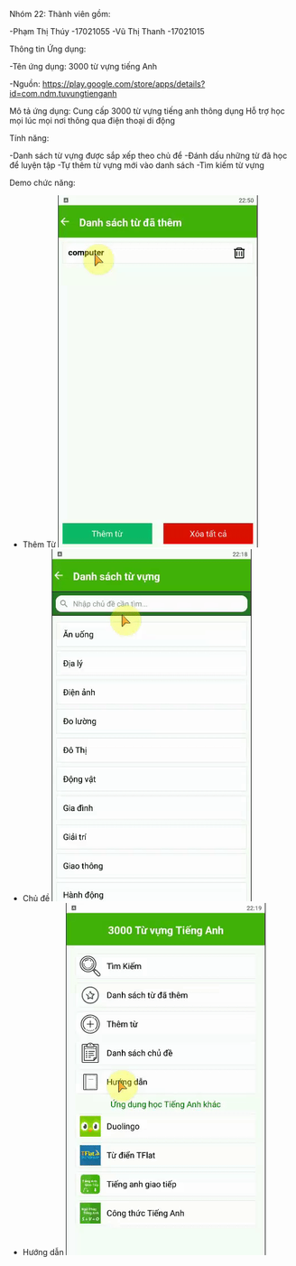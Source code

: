 Nhóm 22: Thành viên gồm:

-Phạm Thị Thúy -17021055
-Vũ Thị Thanh -17021015

Thông tin Ứng dụng:

-Tên ứng dụng: 3000 từ vựng tiếng Anh

-Nguồn: https://play.google.com/store/apps/details?id=com.ndm.tuvungtienganh 

Mô tả ứng dụng:
Cung cấp 3000 từ vựng tiếng anh thông dụng
Hỗ trợ học mọi lúc mọi nơi thông qua điện thoại di động

Tính năng:

-Danh sách từ vựng được sắp xếp theo chủ để
-Đánh dấu những từ đã học để luyện tập
-Tự thêm từ vựng mới vào danh sách
-Tìm kiếm từ vựng

Demo chức năng:
* Thêm Từ
![Add Word](./demo/them_tu.gif)
* Chủ đề
![Topic](./demo/chu_de.gif)
* Hướng dẫn
![Tutorial](./demo/huong_dan.gif)


